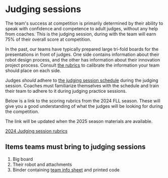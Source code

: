 # Judging sessions

The team's success at competition is primarily determined by their ability to speak with confidence and competence to adult judges, without any help from coaches. This is the judging session, during with the team will earn 75% of their overall score at competition.

In the past, our teams have typically prepared large tri-fold boards for the presentations in front of judges. One side contains information about their robot design process, and the other has information about their innovation project process. Consult [the rubrics](https://drive.google.com/file/d/1sbdovg4exViOd3oRE62bEMWTilxyC7IF/view?usp=drive_link) to calibrate the information your team should place on each side.

Judges *should* adhere to [the judging session schedule](https://drive.google.com/file/d/1rXaBYmsA77_7waB2veSIbbPOPECUuKjF/view?usp=drive_link) during the judging session. Coaches must familiarize themselves with the schedule and train their team to adhere to it during judging practice sessions.

Below is a link to the scoring rubrics from the 2024 FLL season. These will give you a good understanding of what the judges will be looking for during the competition.

The link will be updated when the 2025 season materials are available.

[2024 Judging session rubrics](https://drive.google.com/file/d/1sbdovg4exViOd3oRE62bEMWTilxyC7IF/view?usp=drive_link)

## Items teams must bring to judging sessions

1. Big board
2. Their robot and attachments
3. Binder containing [team info sheet](https://drive.google.com/file/d/1BKhL1-d2q-bZ34Ha7FCOqvlMSKhCjpcw/view?usp=drive_link) and printed code
